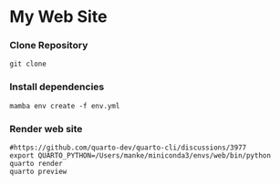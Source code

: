 # My Web Site


### Clone Repository

```
git clone 
```

### Install dependencies

```
mamba env create -f env.yml 
```

### Render web site
```
#https://github.com/quarto-dev/quarto-cli/discussions/3977
export QUARTO_PYTHON=/Users/manke/miniconda3/envs/web/bin/python
quarto render
quarto preview
```
